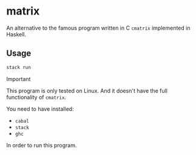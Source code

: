 # matrix

An alternative to the famous program written in C `cmatrix` implemented in Haskell.

## Usage

```bash
stack run
```

> [!IMPORTANT]
> This program is only tested on Linux.
> And it doesn't have the full functionality of `cmatrix`.
>
> You need to have installed:
>
> - `cabal`
> - `stack`
> - `ghc`
>
> In order to run this program.
>
